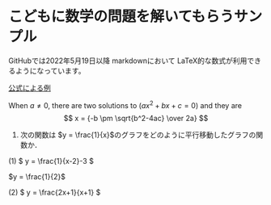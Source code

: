 # こどもに数学の問題を解いてもらうサンプル

GitHubでは2022年5月19日以降 markdownにおいて LaTeX的な数式が利用できるようになっています。

[公式による例](https://github.blog/2022-05-19-math-support-in-markdown/)

When $a \ne 0$, there are two solutions to $(ax^2 + bx + c = 0)$ and they are 
$$ x = {-b \pm \sqrt{b^2-4ac} \over 2a} $$

1. 次の関数は $y = \frac{1}{x}$のグラフをどのように平行移動したグラフの関数か．


(1) $ y = \frac{1}{x-2}-3 $

$y = \frac{1}{2}$


(2) $ y = \frac{2x+1}{x+1} $

